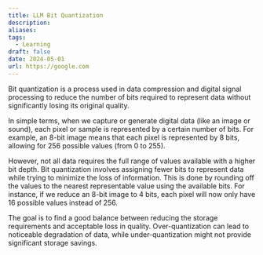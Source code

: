 ```yaml
---
title: LLM Bit Quantization
description: 
aliases: 
tags:
  - Learning
draft: false
date: 2024-05-01
url: https://google.com
---
```



Bit quantization is a process used in data compression and digital signal processing to reduce the number of bits required to represent data without significantly losing its original quality.

In simple terms, when we capture or generate digital data (like an image or sound), each pixel or sample is represented by a certain number of bits. For example, an 8-bit image means that each pixel is represented by 8 bits, allowing for 256 possible values (from 0 to 255).

However, not all data requires the full range of values available with a higher bit depth. Bit quantization involves assigning fewer bits to represent data while trying to minimize the loss of information. This is done by rounding off the values to the nearest representable value using the available bits. For instance, if we reduce an 8-bit image to 4 bits, each pixel will now only have 16 possible values instead of 256.

The goal is to find a good balance between reducing the storage requirements and acceptable loss in quality. Over-quantization can lead to noticeable degradation of data, while under-quantization might not provide significant storage savings.
